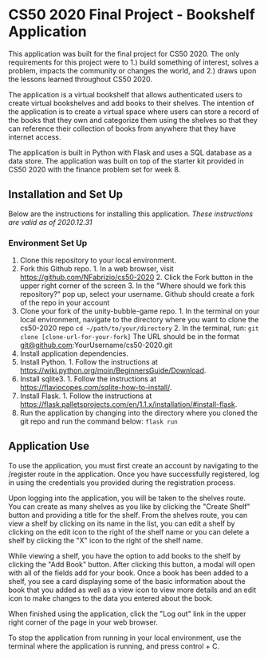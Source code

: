# CS50 2020 Final Project - Bookshelf Application

This application was built for the final project for CS50 2020. The only
requirements for this project were to 1.) build something of interest,
solves a problem, impacts the community or changes the world, and 2.)
draws upon the lessons learned throughout CS50 2020.

The application is a virtual bookshelf that allows authenticated users
to create virtual bookshelves and add books to their shelves. The
intention of the application is to create a virtual space where users can
store a record of the books that they own and categorize them using the
shelves so that they can reference their collection of books from anywhere
that they have internet access.

The application is built in Python with Flask and uses a SQL database as
a data store. The application was built on top of the starter kit provided
in CS50 2020 with the finance problem set for week 8.

## Installation and Set Up
Below are the instructions for installing this application.
*These instructions are valid as of 2020.12.31*

### Environment Set Up
1. Clone this repository to your local environment.
  1. Fork this Github repo.
    1. In a web browser, visit https://github.com/NFabrizio/cs50-2020
    2. Click the Fork button in the upper right corner of the screen
    3. In the "Where should we fork this repository?" pop up, select your username.
    Github should create a fork of the repo in your account
  2. Clone your fork of the unity-bubble-game repo.
    1. In the terminal on your local environment, navigate to the directory where
    you want to clone the cs50-2020 repo
      `cd ~/path/to/your/directory`
    2. In the terminal, run:
      `git clone [clone-url-for-your-fork]`
      The URL should be in the format git@github.com:YourUsername/cs50-2020.git
2. Install application dependencies.
  1. Install Python.
    1. Follow the instructions at https://wiki.python.org/moin/BeginnersGuide/Download.
  2. Install sqlite3.
    1. Follow the instructions at https://flaviocopes.com/sqlite-how-to-install/.
  3. Install Flask.
    1. Follow the instructions at https://flask.palletsprojects.com/en/1.1.x/installation/#install-flask.
3. Run the application by changing into the directory where you cloned the git repo and run the command below:
  `flask run`

## Application Use
To use the application, you must first create an account by navigating to the
/register route in the application. Once you have successfully registered, log in
using the credentials you provided during the registration process.

Upon logging into the application, you will be taken to the shelves route. You can
create as many shelves as you like by clicking the "Create Shelf" button and providing
a title for the shelf. From the shelves route, you can view a shelf by clicking on its
name in the list, you can edit a shelf by clicking on the edit icon to the right of the
shelf name or you can delete a shelf by clicking the "X" icon to the right of the
shelf name.

While viewing a shelf, you have the option to add books to the shelf by clicking the
"Add Book" button. After clicking this button, a modal will open with all of the fields
add for your book. Once a book has been added to a shelf, you see a card displaying
some of the basic information about the book that you added as well as a view icon to
view more details and an edit icon to make changes to the data you entered about the book.

When finished using the application, click the "Log out" link in the upper right corner
of the page in your web browser.

To stop the application from running in your local environment, use the terminal where
the application is running, and press control + C.
